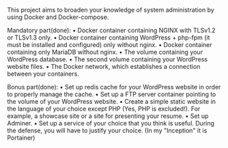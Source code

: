 This project aims to broaden your knowledge of system administration by using Docker and Docker-compose.

Mandatory part(done):
• Docker container containing NGINX with TLSv1.2 or TLSv1.3 only.
• Docker container containing WordPress + php-fpm (it must be installed and
configured) only without nginx.
• Docker container containing only MariaDB without nginx.
• The volume containing your WordPress database.
• The second volume containing your WordPress website files.
• The Docker network, which establishes a connection between your containers.

Bonus part(done):
• Set up redis cache for your WordPress website in order to properly manage the
cache.
• Set up a FTP server container pointing to the volume of your WordPress website.
• Create a simple static website in the language of your choice except PHP (Yes, PHP
is excluded!). For example, a showcase site or a site for presenting your resume.
• Set up Adminer.
• Set up a service of your choice that you think is useful. During the defense, you
will have to justify your choice. (In my "Inception" it is Portainer)